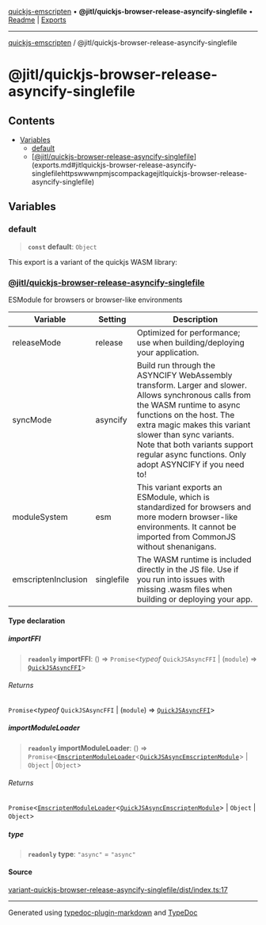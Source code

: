 [quickjs-emscripten](../../packages.md) • **@jitl/quickjs-browser-release-asyncify-singlefile** • [Readme](index.md) \| [Exports](exports.md)

***

[quickjs-emscripten](../../packages.md) / @jitl/quickjs-browser-release-asyncify-singlefile

# @jitl/quickjs-browser-release-asyncify-singlefile

## Contents

- [Variables](exports.md#variables)
  - [default](exports.md#default)
  - [[@jitl/quickjs-browser-release-asyncify-singlefile](https://www.npmjs.com/package/@jitl/quickjs-browser-release-asyncify-singlefile)](exports.md#jitlquickjs-browser-release-asyncify-singlefilehttpswwwnpmjscompackagejitlquickjs-browser-release-asyncify-singlefile)

## Variables

### default

> **`const`** **default**: `Object`

This export is a variant of the quickjs WASM library:
### [@jitl/quickjs-browser-release-asyncify-singlefile](https://www.npmjs.com/package/@jitl/quickjs-browser-release-asyncify-singlefile)

ESModule for browsers or browser-like environments

| Variable            |    Setting                     |    Description    |
| --                  | --                             | --                |
| releaseMode         | release | Optimized for performance; use when building/deploying your application. |
| syncMode            | asyncify | Build run through the ASYNCIFY WebAssembly transform. Larger and slower. Allows synchronous calls from the WASM runtime to async functions on the host. The extra magic makes this variant slower than sync variants. Note that both variants support regular async functions. Only adopt ASYNCIFY if you need to! |
| moduleSystem        | esm | This variant exports an ESModule, which is standardized for browsers and more modern browser-like environments. It cannot be imported from CommonJS without shenanigans. |
| emscriptenInclusion | singlefile | The WASM runtime is included directly in the JS file. Use if you run into issues with missing .wasm files when building or deploying your app. |

#### Type declaration

##### importFFI

> **`readonly`** **importFFI**: () => `Promise`\<*typeof* `QuickJSAsyncFFI` \| (`module`) => [`QuickJSAsyncFFI`](../../quickjs-emscripten/interfaces/QuickJSAsyncFFI.md)\>

###### Returns

`Promise`\<*typeof* `QuickJSAsyncFFI` \| (`module`) => [`QuickJSAsyncFFI`](../../quickjs-emscripten/interfaces/QuickJSAsyncFFI.md)\>

##### importModuleLoader

> **`readonly`** **importModuleLoader**: () => `Promise`\<[`EmscriptenModuleLoader`](../../quickjs-emscripten/interfaces/EmscriptenModuleLoader.md)\<[`QuickJSAsyncEmscriptenModule`](../../quickjs-emscripten/interfaces/QuickJSAsyncEmscriptenModule.md)\> \| `Object` \| `Object`\>

###### Returns

`Promise`\<[`EmscriptenModuleLoader`](../../quickjs-emscripten/interfaces/EmscriptenModuleLoader.md)\<[`QuickJSAsyncEmscriptenModule`](../../quickjs-emscripten/interfaces/QuickJSAsyncEmscriptenModule.md)\> \| `Object` \| `Object`\>

##### type

> **`readonly`** **type**: `"async"` = `"async"`

#### Source

[variant-quickjs-browser-release-asyncify-singlefile/dist/index.ts:17](https://github.com/justjake/quickjs-emscripten/blob/main/packages/variant-quickjs-browser-release-asyncify-singlefile/dist/index.ts#L17)

***

Generated using [typedoc-plugin-markdown](https://www.npmjs.com/package/typedoc-plugin-markdown) and [TypeDoc](https://typedoc.org/)
